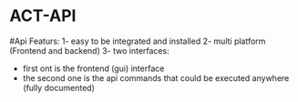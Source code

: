 # ACT-API

#Api Featurs:
1- easy to be integrated and installed
2- multi platform (Frontend and backend)
3- two interfaces: 
 - first ont is the frontend (gui) interface
 - the second one is the api commands that could be executed anywhere (fully documented)

